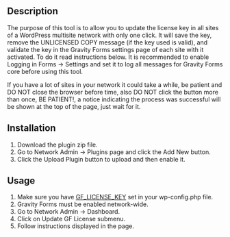 ## Description

The purpose of this tool is to allow you to update the license key in all sites of a WordPress multisite network with only one click. It will save the key, remove the UNLICENSED COPY message (if the key used is valid), and validate the key in the Gravity Forms settings page of each site with it activated. To do it read instructions below. It is recommended to enable Logging in Forms -> Settings and set it to log all messages for Gravity Forms core before using this tool.

If you have a lot of sites in your network it could take a while, be patient and DO NOT close the browser before time, also DO NOT click the button more than once, BE PATIENT!, a notice indicating the process was successful will be shown at the top of the page, just wait for it.

## Installation

1. Download the plugin zip file.
2. Go to Network Admin -> Plugins page and click the Add New button.
3. Click the Upload Plugin button to upload and then enable it.

## Usage

1. Make sure you have [GF_LICENSE_KEY](https://docs.gravityforms.com/wp-config-options/#gf-license-key) set in your wp-config.php file.
2. Gravity Forms must be enabled network-wide.
3. Go to Network Admin -> Dashboard.
4. Click on Update GF License submenu.
5. Follow instructions displayed in the page.